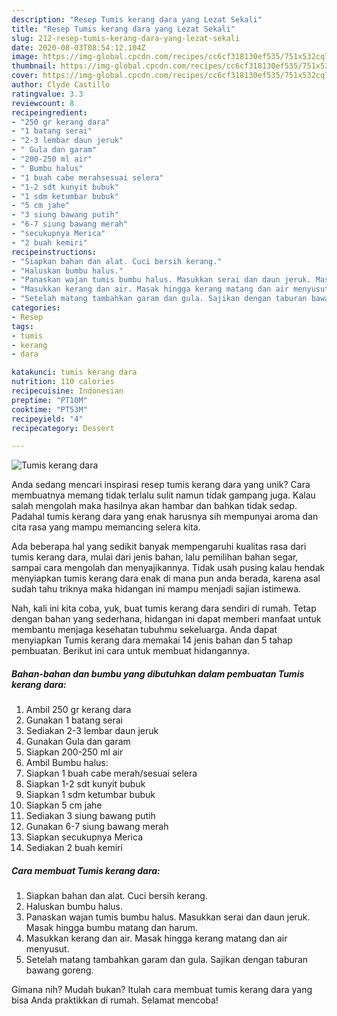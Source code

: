 ```yaml
---
description: "Resep Tumis kerang dara yang Lezat Sekali"
title: "Resep Tumis kerang dara yang Lezat Sekali"
slug: 212-resep-tumis-kerang-dara-yang-lezat-sekali
date: 2020-08-03T08:54:12.104Z
image: https://img-global.cpcdn.com/recipes/cc6cf318130ef535/751x532cq70/tumis-kerang-dara-foto-resep-utama.jpg
thumbnail: https://img-global.cpcdn.com/recipes/cc6cf318130ef535/751x532cq70/tumis-kerang-dara-foto-resep-utama.jpg
cover: https://img-global.cpcdn.com/recipes/cc6cf318130ef535/751x532cq70/tumis-kerang-dara-foto-resep-utama.jpg
author: Clyde Castillo
ratingvalue: 3.3
reviewcount: 8
recipeingredient:
- "250 gr kerang dara"
- "1 batang serai"
- "2-3 lembar daun jeruk"
- " Gula dan garam"
- "200-250 ml air"
- " Bumbu halus"
- "1 buah cabe merahsesuai selera"
- "1-2 sdt kunyit bubuk"
- "1 sdm ketumbar bubuk"
- "5 cm jahe"
- "3 siung bawang putih"
- "6-7 siung bawang merah"
- "secukupnya Merica"
- "2 buah kemiri"
recipeinstructions:
- "Siapkan bahan dan alat. Cuci bersih kerang."
- "Haluskan bumbu halus."
- "Panaskan wajan tumis bumbu halus. Masukkan serai dan daun jeruk. Masak hingga bumbu matang dan harum."
- "Masukkan kerang dan air. Masak hingga kerang matang dan air menyusut."
- "Setelah matang tambahkan garam dan gula. Sajikan dengan taburan bawang goreng."
categories:
- Resep
tags:
- tumis
- kerang
- dara

katakunci: tumis kerang dara 
nutrition: 110 calories
recipecuisine: Indonesian
preptime: "PT10M"
cooktime: "PT53M"
recipeyield: "4"
recipecategory: Dessert

---
```



![Tumis kerang dara](https://img-global.cpcdn.com/recipes/cc6cf318130ef535/751x532cq70/tumis-kerang-dara-foto-resep-utama.jpg)

Anda sedang mencari inspirasi resep tumis kerang dara yang unik? Cara membuatnya memang tidak terlalu sulit namun tidak gampang juga. Kalau salah mengolah maka hasilnya akan hambar dan bahkan tidak sedap. Padahal tumis kerang dara yang enak harusnya sih mempunyai aroma dan cita rasa yang mampu memancing selera kita.

Ada beberapa hal yang sedikit banyak mempengaruhi kualitas rasa dari tumis kerang dara, mulai dari jenis bahan, lalu pemilihan bahan segar, sampai cara mengolah dan menyajikannya. Tidak usah pusing kalau hendak menyiapkan tumis kerang dara enak di mana pun anda berada, karena asal sudah tahu triknya maka hidangan ini mampu menjadi sajian istimewa.




Nah, kali ini kita coba, yuk, buat tumis kerang dara sendiri di rumah. Tetap dengan bahan yang sederhana, hidangan ini dapat memberi manfaat untuk membantu menjaga kesehatan tubuhmu sekeluarga. Anda dapat menyiapkan Tumis kerang dara memakai 14 jenis bahan dan 5 tahap pembuatan. Berikut ini cara untuk membuat hidangannya.

<!--inarticleads1-->

##### Bahan-bahan dan bumbu yang dibutuhkan dalam pembuatan Tumis kerang dara:

1. Ambil 250 gr kerang dara
1. Gunakan 1 batang serai
1. Sediakan 2-3 lembar daun jeruk
1. Gunakan  Gula dan garam
1. Siapkan 200-250 ml air
1. Ambil  Bumbu halus:
1. Siapkan 1 buah cabe merah/sesuai selera
1. Siapkan 1-2 sdt kunyit bubuk
1. Siapkan 1 sdm ketumbar bubuk
1. Siapkan 5 cm jahe
1. Sediakan 3 siung bawang putih
1. Gunakan 6-7 siung bawang merah
1. Siapkan secukupnya Merica
1. Sediakan 2 buah kemiri




<!--inarticleads2-->

##### Cara membuat Tumis kerang dara:

1. Siapkan bahan dan alat. Cuci bersih kerang.
1. Haluskan bumbu halus.
1. Panaskan wajan tumis bumbu halus. Masukkan serai dan daun jeruk. Masak hingga bumbu matang dan harum.
1. Masukkan kerang dan air. Masak hingga kerang matang dan air menyusut.
1. Setelah matang tambahkan garam dan gula. Sajikan dengan taburan bawang goreng.




Gimana nih? Mudah bukan? Itulah cara membuat tumis kerang dara yang bisa Anda praktikkan di rumah. Selamat mencoba!

